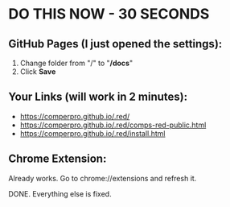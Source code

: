 # DO THIS NOW - 30 SECONDS

## GitHub Pages (I just opened the settings):
1. Change folder from "/" to "**/docs**"
2. Click **Save**

## Your Links (will work in 2 minutes):
- https://comperpro.github.io/.red/
- https://comperpro.github.io/.red/comps-red-public.html
- https://comperpro.github.io/.red/install.html

## Chrome Extension:
Already works. Go to chrome://extensions and refresh it.

DONE. Everything else is fixed.
